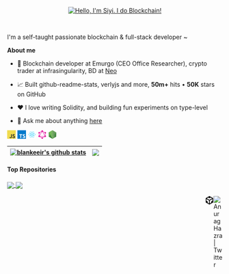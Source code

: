 <p align="center"><a href="https://Blankeeir.github.io"><img width="80%" alt="Hello, I'm Siyi. I do Blockchain!" src="./assets/gh-readme-header.png" /></a></p>

<br />

I'm a self-taught passionate blockchain & full-stack developer ~

**About me**

- 💼 Blockchain developer at Emurgo (CEO Office Researcher), crypto trader at infrasingularity, BD at [Neo](https://neo.org/)

- 📈 Built github-readme-stats, verlyjs and more, **50m+** hits • **50K** stars on GitHub

- ❤️ I love writing Solidity, and building fun experiments on type-level

- 💬 Ask me about anything [here](https://github.com/anuraghazra/anuraghazra/issues)

<code><img height="20" alt="javascript" src="https://raw.githubusercontent.com/github/explore/80688e429a7d4ef2fca1e82350fe8e3517d3494d/topics/javascript/javascript.png"></code>
<code><img height="20" alt="typescript" src="https://raw.githubusercontent.com/github/explore/80688e429a7d4ef2fca1e82350fe8e3517d3494d/topics/typescript/typescript.png"></code>
<code><img height="20" alt="react" src="https://raw.githubusercontent.com/github/explore/80688e429a7d4ef2fca1e82350fe8e3517d3494d/topics/react/react.png"></code>
<code><img height="20" alt="graphql" src="https://raw.githubusercontent.com/github/explore/5c058a388828bb5fde0bcafd4bc867b5bb3f26f3/topics/graphql/graphql.png"></code>
<code><img height="20" alt="nodejs" src="https://raw.githubusercontent.com/github/explore/80688e429a7d4ef2fca1e82350fe8e3517d3494d/topics/nodejs/nodejs.png"></code>    


| <a href="https://github.com/blankeeir/github-readme-stats"><img align="center" src="https://github-readme-stats.vercel.app/api?username=blankeeir&show_icons=true&include_all_commits=true&theme=buefy&hide_border=true" alt="blankeeir's github stats" /></a> | <a href="https://github.com/blankeeir/github-readme-stats"><img align="center" src="https://github-readme-stats.vercel.app/api/top-langs/?username=blankeeir&layout=compact&theme=buefy&hide_border=true" /></a> |
| ------------- | ------------- |

#### Top Repositories


<a href="https://github.com/blankeeir/github-readme-stats">
  <img align="center" src="https://github-readme-stats.vercel.app/api/pin/?username=blankeeir&repo=github-readme-stats&theme=buefy" />
</a>
<a href="https://github.com/blankeeir/blankeeir.github.io">
  <img align="center" src="https://github-readme-stats.vercel.app/api/pin/?username=blankeeir&repo=blankeeir.github.io&theme=buefy" />
</a>

<br />
<br />

<a href="https://twitter.com/blankeeir">
  <img align="right" alt="Anurag Hazra | Twitter" width="21px" src="https://raw.githubusercontent.com/anuraghazra/anuraghazra/master/assets/twitter.svg" />
</a>
<a href="https://codesandbox.io/u/blankeeir">
  <img align="right" alt="Anurag Hazra | CodeSandbox" width="20px" src="https://raw.githubusercontent.com/anuraghazra/anuraghazra/master/assets/codesandbox.svg" />
</a>

